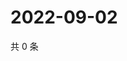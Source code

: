 # 2022-09-02

共 0 条

<!-- BEGIN WEIBO -->
<!-- 最后更新时间 Fri Sep 02 2022 21:30:56 GMT+0800 (China Standard Time) -->

<!-- END WEIBO -->
